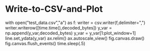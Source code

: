 # Write-to-CSV-and-Plot
 with open("test_data.csv","a") as f:
            writer = csv.writer(f,delimiter=",")
            writer.writerow([time.time(),decoded_bytes])
        y_var = np.append(y_var,decoded_bytes)
        y_var = y_var[1:plot_window+1]
        line.set_ydata(y_var)
        ax.relim()
        ax.autoscale_view()
        fig.canvas.draw()
        fig.canvas.flush_events()
        time.sleep(.5)

